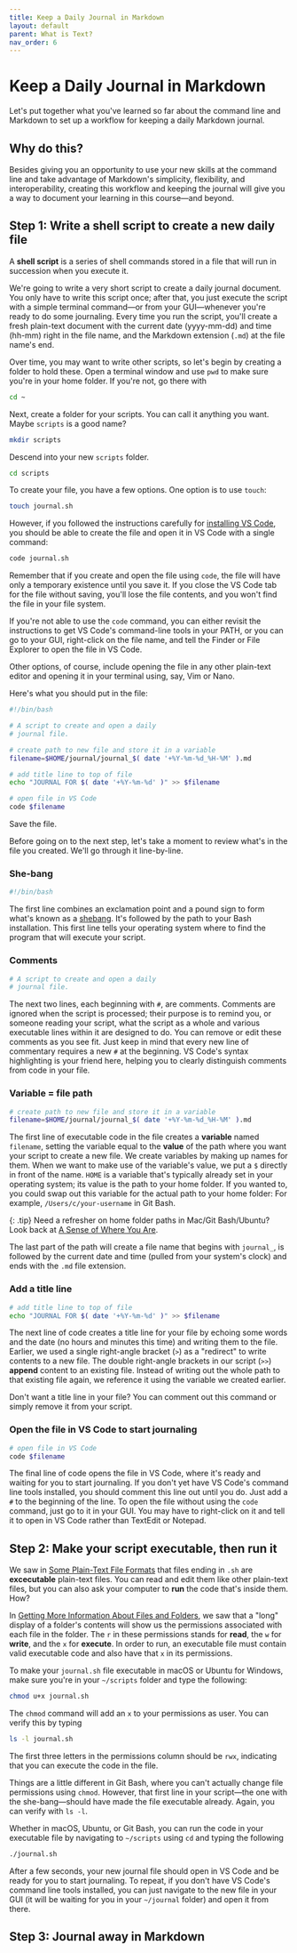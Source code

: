 ```yaml
---
title: Keep a Daily Journal in Markdown
layout: default
parent: What is Text?
nav_order: 6
---
```


# Keep a Daily Journal in Markdown

Let's put together what you've learned so far about the command line and Markdown to set up a workflow for keeping a daily Markdown journal.

## Why do this?

Besides giving you an opportunity to use your new skills at the command line and take advantage of Markdown's simplicity, flexibility, and interoperability, creating this workflow and keeping the journal will give you a way to document your learning in this course&mdash;and beyond.

## Step 1: Write a shell script to create a new daily file

A **shell script** is a series of shell commands stored in a file that will run in succession when you execute it.

We're going to write a very short script to create a daily journal document. You only have to write this script once; after that, you just execute the script with a simple terminal command&mdash;or from your GUI&mdash;whenever you're ready to do some journaling. Every time you run the script, you'll create a fresh plain-text document with the current date (yyyy-mm-dd) and time (hh-mm) right in the file name, and the Markdown extension (`.md`) at the file name's end. 

Over time, you may want to write other scripts, so let's begin by creating a folder to hold these. Open a terminal window and use `pwd` to make sure you're in your home folder. If you're not, go there with

```zsh
cd ~
```
Next, create a folder for your scripts. You can call it anything you want. Maybe `scripts` is a good name?

```zsh
mkdir scripts
```
Descend into your new `scripts` folder.

```zsh
cd scripts
```
To create your file, you have a few options. One option is to use `touch`:

```zsh
touch journal.sh
```
However, if you followed the instructions carefully for [installing VS Code](/critical-digital-practices/mod-3/text-editors#visual-studio-code), you should be able to create the file and open it in VS Code with a single command:

```zsh
code journal.sh
```
Remember that if you create and open the file using `code`, the file will have only a temporary existence until you save it. If you close the VS Code tab for the file without saving, you'll lose the file contents, and you won't find the file in your file system.

If you're not able to use the `code` command, you can either revisit the instructions to get VS Code's command-line tools in your PATH, or you can go to your GUI, right-click on the file name, and tell the Finder or File Explorer to open the file in VS Code.

Other options, of course, include opening the file in any other plain-text editor and opening it in your terminal using, say, Vim or Nano.

Here's what you should put in the file:

```zsh
#!/bin/bash

# A script to create and open a daily
# journal file.

# create path to new file and store it in a variable
filename=$HOME/journal/journal_$( date '+%Y-%m-%d_%H-%M' ).md

# add title line to top of file
echo "JOURNAL FOR $( date '+%Y-%m-%d' )" >> $filename

# open file in VS Code
code $filename
```
Save the file. 

Before going on to the next step, let's take a moment to review what's in the file you created. We'll go through it line-by-line.

### She-bang

```zsh
#!/bin/bash
```
The first line combines an exclamation point and a pound sign to form what's known as a [shebang](https://www.computerhope.com/jargon/s/shebang.htm). It's followed by the path to your Bash installation. This first line tells your operating system where to find the program that will execute your script.

### Comments

```zsh
# A script to create and open a daily
# journal file.
```
The next two lines, each beginning with `#`, are comments. Comments are ignored when the script is processed; their purpose is to remind you, or someone reading your script, what the script as a whole and various executable lines within it are designed to do. You can remove or edit these comments as you see fit. Just keep in mind that every new line of commentary requires a new `#` at the beginning. VS Code's syntax highlighting is your friend here, helping you to clearly distinguish comments from code in your file.

### Variable = file path
```zsh
# create path to new file and store it in a variable
filename=$HOME/journal/journal_$( date '+%Y-%m-%d_%H-%M' ).md
```

The first line of executable code in the file creates a **variable** named `filename`, setting the variable equal to the **value** of the path where you want your script to create a new file. We create variables by making up names for them. When we want to make use of the variable's value, we put a `$` directly in front of the name. `HOME` is a variable that's typically already set in your operating system; its value is the path to your home folder. If you wanted to, you could swap out this variable for the actual path to your home folder: For example, `/Users/c/your-username` in Git Bash.

{: .tip}
Need a refresher on home folder paths in Mac/Git Bash/Ubuntu? Look back at [A Sense of Where You Are](/critical-digital-practices/mod-2/where-you-are).

The last part of the path will create a file name that begins with `journal_`, is followed by the current date and time (pulled from your system's clock) and ends with the `.md` file extension.

### Add a title line

```zsh
# add title line to top of file
echo "JOURNAL FOR $( date '+%Y-%m-%d' )" >> $filename
```

The next line of code creates a title line for your file by echoing some words and the date (no hours and minutes this time) and writing them to the file. Earlier, we used a single right-angle bracket (`>`) as a "redirect" to write contents to a new file. The double right-angle brackets in our script (`>>`) **append** content to an existing file. Instead of writing out the whole path to that existing file again, we reference it using the variable we created earlier.

Don't want a title line in your file? You can comment out this command or simply remove it from your script. 

### Open the file in VS Code to start journaling

```zsh
# open file in VS Code
code $filename
```
The final line of code opens the file in VS Code, where it's ready and waiting for you to start journaling. If you don't yet have VS Code's command line tools installed, you should comment this line out until you do. Just add a `#` to the beginning of the line. To open the file without using the `code` command, just go to it in your GUI. You may have to right-click on it and tell it to open in VS Code rather than TextEdit or Notepad.

## Step 2: Make your script executable, then run it

We saw in [Some Plain-Text File Formats](/critical-digital-practices/mod-3/kinds-of-text) that files ending in `.sh` are **excecutable** plain-text files. You can read and edit them like other plain-text files, but you can also ask your computer to **run** the code that's inside them. How?

In [Getting More Information About Files and Folders](/critical-digital-practices/mod-2/getting-more-information), we saw that a "long" display of a folder's contents will show us the permissions associated with each file in the folder. The `r` in these permissions stands for **read**, the `w` for **write**, and the `x` for **execute**. In order to run, an executable file must contain valid executable code and also have that `x` in its permissions.

To make your `journal.sh` file executable in macOS or Ubuntu for Windows, make sure you're in your `~/scripts` folder and type the following:

```zsh
chmod u+x journal.sh
```
The `chmod` command will add an `x` to your permissions as user. You can verify this by typing

```zsh
ls -l journal.sh
```
The first three letters in the permissions column should be `rwx`, indicating that you can execute the code in the file.

Things are a little different in Git Bash, where you can't actually change file permissions using `chmod`. However, that first line in your script&mdash;the one with the she-bang&mdash;should have made the file executable already. Again, you can verify with `ls -l`.

Whether in macOS, Ubuntu, or Git Bash, you can run the code in your executable file by navigating to `~/scripts` using `cd` and typing the following

```zsh
./journal.sh
```
After a few seconds, your new journal file should open in VS Code and be ready for you to start journaling. To repeat, if you don't have VS Code's command line tools installed, you can just navigate to the new file in your GUI (it will be waiting for you in your `~/journal` folder) and open it from there.

## Step 3: Journal away in Markdown

